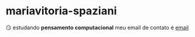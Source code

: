 # mariavitoria-spaziani
😏 estudando **pensamento computacional** 
meu email de contato é [email](maria.spaziani@escola.pr.gov.br)
